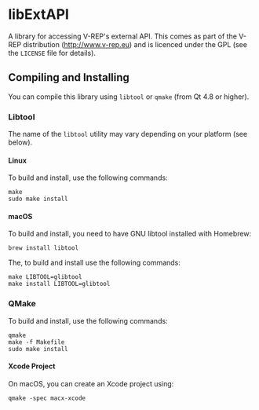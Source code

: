 # libExtAPI
A library for accessing V-REP's external API.
This comes as part of the V-REP distribution (http://www.v-rep.eu) and is licenced under the GPL (see the `LICENSE` file for details).

## Compiling and Installing

You can compile this library using `libtool` or `qmake` (from Qt 4.8 or higher).

### Libtool

The name of the `libtool` utility may vary depending on your platform (see below).

#### Linux

To build and install, use the following commands:

	make
	sudo make install

#### macOS

To build and install, you need to have GNU libtool installed with Homebrew:

	brew install libtool

The, to build and install use the following commands:

	make LIBTOOL=glibtool
	make install LIBTOOL=glibtool

### QMake

To build and install, use the following commands:

	qmake
	make -f Makefile
	sudo make install

#### Xcode Project

On macOS, you can create an Xcode project using:

	qmake -spec macx-xcode
